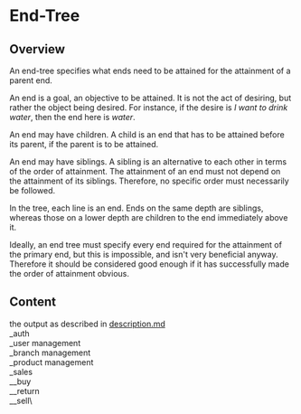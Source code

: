 # End-Tree
## Overview
An end-tree specifies what ends need to be attained for the attainment of a parent end.

An end is a goal, an objective to be attained. It is not the act of desiring, but rather the object being desired. For instance, if the desire is _I want to drink water_, then the end here is _water_.

An end may have children. A child is an end that has to be attained before its parent, if the parent is to be attained.

An end may have siblings. A sibling is an alternative to each other in terms of the order of attainment. The attainment of an end must not depend on the attainment of its siblings. Therefore, no specific order must necessarily be followed.

In the tree, each line is an end. Ends on the same depth are siblings, whereas those on a lower depth are children to the end immediately above it.

Ideally, an end tree must specify every end required for the attainment of the primary end, but this is impossible, and isn't very beneficial anyway. Therefore it should be considered good enough if it has successfully made the order of attainment obvious.

## Content
the output as described in [description.md](description.md)\
_auth\
_user management\
_branch management\
_product management\
_sales\
__buy\
__return\
__sell\

